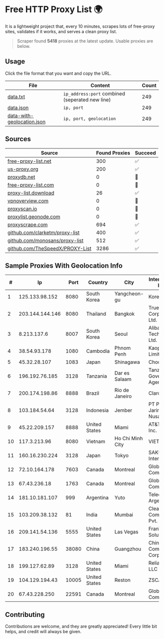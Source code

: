 
# Free HTTP Proxy List 🌍

It is a lightweight project that, every 10 minutes, scrapes lots of free-proxy sites, validates if it works, and serves a clean proxy list.


> Scraper found **5418** proxies at the latest update. Usable proxies are below.

## Usage

Click the file format that you want and copy the URL.


|File|Content|Count|
|----|-------|-----|
|[data.txt](https://raw.githubusercontent.com/themiralay/Proxy-List-World/master/data.txt)|`ip_address:port` combined (seperated new line)|249|
|[data.json](https://raw.githubusercontent.com/themiralay/Proxy-List-World/master/data.json)|`ip, port`|249|
|[data-with-geolocation.json](https://raw.githubusercontent.com/themiralay/Proxy-List-World/master/data-with-geolocation.json)|`ip, port, geolocation`|249|

## Sources

|Source|Found Proxies|Succeed|
|------|-------------|-------|
|[free-proxy-list.net](https://free-proxy-list.net)|300|✅|
|[us-proxy.org](https://www.us-proxy.org)|200|✅|
|[proxydb.net](http://proxydb.net)|0|🚫|
|[free-proxy-list.com](https://free-proxy-list.com/?page=&port=&type%5B%5D=http&type%5B%5D=https&up_time=0&search=Search)|0|🚫|
|[proxy-list.download](https://www.proxy-list.download/HTTP)|26|✅|
|[vpnoverview.com](https://vpnoverview.com/privacy/anonymous-browsing/free-proxy-servers)|0|🚫|
|[proxyscan.io](https://www.proxyscan.io)|0|🚫|
|[proxylist.geonode.com](https://proxylist.geonode.com/api/proxy-list?limit=300&page=1&sort_by=lastChecked&sort_type=desc&protocols=http,https)|0|🚫|
|[proxyscrape.com](https://api.proxyscrape.com/v2/?request=displayproxies&protocol=http&timeout=10000&country=all&ssl=all&anonymity=all)|694|✅|
|[github.com/clarketm/proxy-list](https://raw.githubusercontent.com/clarketm/proxy-list/master/proxy-list-raw.txt)|400|✅|
|[github.com/monosans/proxy-list](https://raw.githubusercontent.com/monosans/proxy-list/main/proxies/http.txt)|512|✅|
|[github.com/TheSpeedX/PROXY-List](https://raw.githubusercontent.com/TheSpeedX/PROXY-List/master/http.txt)|3286|✅|


## Sample Proxies With Geolocation Info

|#|Ip|Port|Country|City|Internet Service Provider|
|-|--|----|-------|----|-------------------------|
|1|125.133.98.152|8080|South Korea|Yangcheon-gu|Korea Telecom|
|2|203.144.144.146|8080|Thailand|Bangkok|True Internet Corporation CO. Ltd.|
|3|8.213.137.6|8007|South Korea|Seoul|Alibaba (US) Technology Co., Ltd.|
|4|38.54.93.178|1080|Cambodia|Phnom Penh|Kaopu Cloud HK Limited|
|5|45.32.28.107|1083|Japan|Shinagawa|Choopa|
|6|196.192.76.185|3128|Tanzania|Dar es Salaam|Tanzania e-Government Agency|
|7|200.174.198.86|8888|Brazil|Rio de Janeiro|Claro S.A|
|8|103.184.54.64|3128|Indonesia|Jember|PT Proxi Jaringan Nusantara|
|9|45.22.209.157|8888|United States|Miami|AT&T Services, Inc.|
|10|117.3.213.96|8080|Vietnam|Ho Chi Minh City|VIETTEL|
|11|160.16.230.224|3128|Japan|Tokyo|SAKURA Internet Inc.|
|12|72.10.164.178|7603|Canada|Montreal|GloboTech Communications|
|13|67.43.236.18|1763|Canada|Montreal|GloboTech Communications|
|14|181.10.181.107|999|Argentina|Yuto|Telecom Argentina S.A.|
|15|103.209.38.132|81|India|Mumbai|Clear Beam Communications Pvt. Ltd.|
|16|209.141.54.136|5555|United States|Las Vegas|FranTech Solutions|
|17|183.240.196.55|38080|China|Guangzhou|China Mobile Communications Corporation|
|18|199.127.62.89|3128|United States|Miami|ReliableSite.Net LLC|
|19|104.129.194.43|10005|United States|Reston|ZSCALER, INC.|
|20|67.43.228.250|22591|Canada|Montreal|GloboTech Communications|



## Contributing

Contributions are welcome, and they are greatly appreciated! Every
little bit helps, and credit will always be given.

